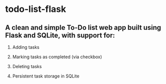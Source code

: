 # todo-list-flask

## A clean and simple To-Do list web app built using Flask and SQLite, with support for:

1. Adding tasks

2. Marking tasks as completed (via checkbox)

3. Deleting tasks

4. Persistent task storage in SQLite